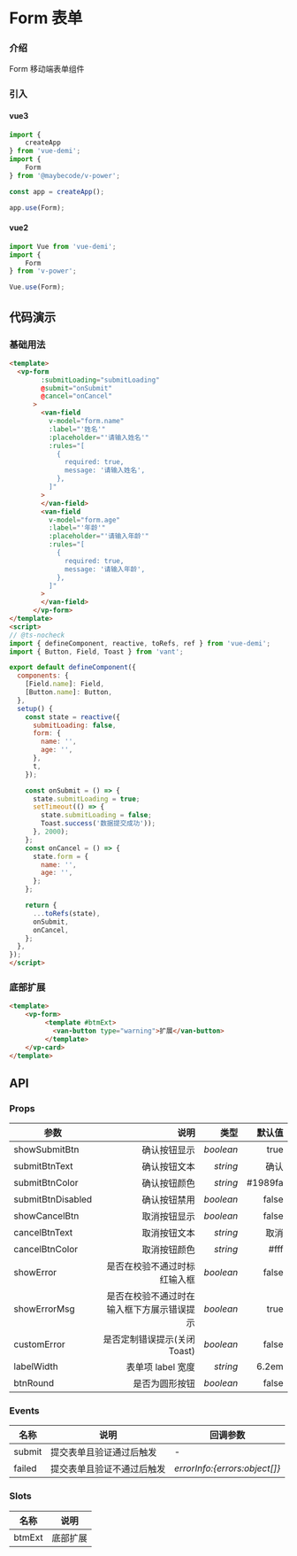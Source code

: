# Form 表单

### 介绍

Form 移动端表单组件

### 引入

#### vue3

```js
import {
    createApp
} from 'vue-demi';
import {
    Form
} from '@maybecode/v-power';

const app = createApp();

app.use(Form);
```

#### vue2

```js
import Vue from 'vue-demi';
import {
    Form
} from 'v-power';

Vue.use(Form);
```

## 代码演示

### 基础用法

```html
<template>
  <vp-form
        :submitLoading="submitLoading"
        @submit="onSubmit"
        @cancel="onCancel"
      >
        <van-field
          v-model="form.name"
          :label="'姓名'"
          :placeholder="'请输入姓名'"
          :rules="[
            {
              required: true,
              message: '请输入姓名',
            },
          ]"
        >
        </van-field>
        <van-field
          v-model="form.age"
          :label="'年龄'"
          :placeholder="'请输入年龄'"
          :rules="[
            {
              required: true,
              message: '请输入年龄',
            },
          ]"
        >
        </van-field>
      </vp-form>
</template>
<script>
// @ts-nocheck
import { defineComponent, reactive, toRefs, ref } from 'vue-demi';
import { Button, Field, Toast } from 'vant';

export default defineComponent({
  components: {
    [Field.name]: Field,
    [Button.name]: Button,
  },
  setup() {
    const state = reactive({
      submitLoading: false,
      form: {
        name: '',
        age: '',
      },
      t,
    });

    const onSubmit = () => {
      state.submitLoading = true;
      setTimeout(() => {
        state.submitLoading = false;
        Toast.success('数据提交成功'));
      }, 2000);
    };
    const onCancel = () => {
      state.form = {
        name: '',
        age: '',
      };
    };

    return {
      ...toRefs(state),
      onSubmit,
      onCancel,
    };
  },
});
</script>

```

### 底部扩展

```html
<template>
    <vp-form>
         <template #btmExt>
           <van-button type="warning">扩展</van-button>
         </template>
    </vp-card>
</template>
```

## API

### Props

| 参数              |                                       说明 |      类型 |  默认值 |
| ----------------- | -----------------------------------------: | --------: | ------: |
| showSubmitBtn     |                               确认按钮显示 | _boolean_ |    true |
| submitBtnText     |                               确认按钮文本 |  _string_ |    确认 |
| submitBtnColor    |                               确认按钮颜色 |  _string_ | #1989fa |
| submitBtnDisabled |                               确认按钮禁用 | _boolean_ |   false |
| showCancelBtn     |                               取消按钮显示 | _boolean_ |   false |
| cancelBtnText     |                               取消按钮文本 |  _string_ |    取消 |
| cancelBtnColor    |                               取消按钮颜色 |  _string_ |    #fff |
| showError         |               是否在校验不通过时标红输入框 | _boolean_ |   false |
| showErrorMsg      | 是否在校验不通过时在输入框下方展示错误提示 | _boolean_ |    true |
| customError       |                是否定制错误提示(关闭Toast) | _boolean_ |   false |
| labelWidth        |                          表单项 label 宽度 |  _string_ |   6.2em |
| btnRound          |                             是否为圆形按钮 | _boolean_ |   false |


### Events

| 名称   | 说明                       | 回调参数                      |
| ------ | -------------------------- | ----------------------------- |
| submit | 提交表单且验证通过后触发   | -                             |
| failed | 提交表单且验证不通过后触发 | _errorInfo:{errors:object[]}_ |

### Slots

| 名称   | 说明     |
| ------ | -------- |
| btmExt | 底部扩展 |
